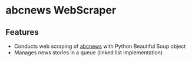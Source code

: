 # abcnews WebScraper

## Features
- Conducts web scraping of [abcnews](https://abcnews.go.com) with Python Beautiful Soup object
- Manages news stories in a queue (linked list implementation)